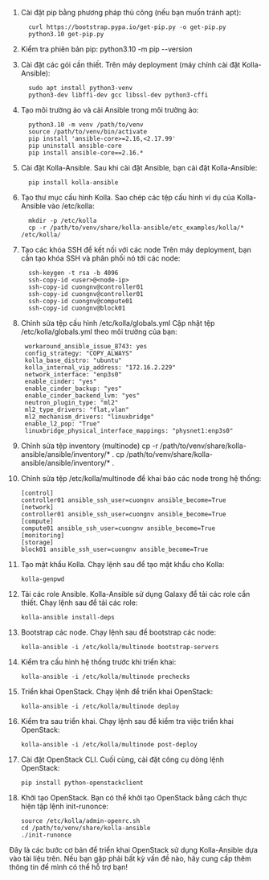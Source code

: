 1. Cài đặt pip bằng phương pháp thủ công (nếu bạn muốn tránh apt):
   
         curl https://bootstrap.pypa.io/get-pip.py -o get-pip.py
         python3.10 get-pip.py

2. Kiểm tra phiên bản pip:
         python3.10 -m pip --version
3. Cài đặt các gói cần thiết. Trên máy deployment (máy chính cài đặt Kolla-Ansible):
   
         sudo apt install python3-venv
         python3-dev libffi-dev gcc libssl-dev python3-cffi
4. Tạo môi trường ảo và cài Ansible trong môi trường ảo:

         python3.10 -m venv /path/to/venv
         source /path/to/venv/bin/activate
         pip install 'ansible-core>=2.16,<2.17.99'
         pip uninstall ansible-core
         pip install ansible-core==2.16.*

5. Cài đặt Kolla-Ansible. Sau khi cài đặt Ansible, bạn cài đặt Kolla-Ansible:

         pip install kolla-ansible
6. Tạo thư mục cấu hình Kolla. Sao chép các tệp cấu hình ví dụ của Kolla-Ansible vào /etc/kolla:

         mkdir -p /etc/kolla
         cp -r /path/to/venv/share/kolla-ansible/etc_examples/kolla/* /etc/kolla/

7. Tạo các khóa SSH để kết nối với các node
Trên máy deployment, bạn cần tạo khóa SSH và phân phối nó tới các node:

         ssh-keygen -t rsa -b 4096
         ssh-copy-id <user>@<node-ip>
         ssh-copy-id cuongnv@controller01
         ssh-copy-id cuongnv@controller01
         ssh-copy-id cuongnv@compute01
         ssh-copy-id cuongnv@block01
   
8. Chỉnh sửa tệp cấu hình /etc/kolla/globals.yml
Cập nhật tệp /etc/kolla/globals.yml theo môi trường của bạn:

        workaround_ansible_issue_8743: yes
        config_strategy: "COPY_ALWAYS"
        kolla_base_distro: "ubuntu"
        kolla_internal_vip_address: "172.16.2.229"
        network_interface: "enp3s0"
        enable_cinder: "yes"
        enable_cinder_backup: "yes"
        enable_cinder_backend_lvm: "yes"
        neutron_plugin_type: "ml2"
        ml2_type_drivers: "flat,vlan"
        ml2_mechanism_drivers: "linuxbridge"
        enable_l2_pop: "True"
        linuxbridge_physical_interface_mappings: "physnet1:enp3s0"

9. Chỉnh sửa tệp inventory (multinode)
   cp -r /path/to/venv/share/kolla-ansible/ansible/inventory/* .
   cp /path/to/venv/share/kolla-ansible/ansible/inventory/* .

10. Chỉnh sửa tệp /etc/kolla/multinode để khai báo các node trong hệ thống:

        [control]
        controller01 ansible_ssh_user=cuongnv ansible_become=True
        [network]
        controller01 ansible_ssh_user=cuongnv ansible_become=True
        [compute]
        compute01 ansible_ssh_user=cuongnv ansible_become=True
        [monitoring]
        [storage]
        block01 ansible_ssh_user=cuongnv ansible_become=True
11. Tạo mật khẩu Kolla. Chạy lệnh sau để tạo mật khẩu cho Kolla:

        kolla-genpwd

12. Tải các role Ansible. Kolla-Ansible sử dụng Galaxy để tải các role cần thiết. Chạy lệnh sau để tải các role:

        kolla-ansible install-deps
13. Bootstrap các node. Chạy lệnh sau để bootstrap các node:

        kolla-ansible -i /etc/kolla/multinode bootstrap-servers
        
14. Kiểm tra cấu hình hệ thống trước khi triển khai:

        kolla-ansible -i /etc/kolla/multinode prechecks
15. Triển khai OpenStack. Chạy lệnh để triển khai OpenStack:

        kolla-ansible -i /etc/kolla/multinode deploy
    
16. Kiểm tra sau triển khai. Chạy lệnh sau để kiểm tra việc triển khai OpenStack:

        kolla-ansible -i /etc/kolla/multinode post-deploy
    
17. Cài đặt OpenStack CLI. Cuối cùng, cài đặt công cụ dòng lệnh OpenStack:

        pip install python-openstackclient
    
18. Khởi tạo OpenStack. Bạn có thể khởi tạo OpenStack bằng cách thực hiện tập lệnh init-runonce:

        source /etc/kolla/admin-openrc.sh
        cd /path/to/venv/share/kolla-ansible
        ./init-runonce
    
Đây là các bước cơ bản để triển khai OpenStack sử dụng Kolla-Ansible dựa vào tài liệu trên. Nếu bạn gặp phải bất kỳ vấn đề nào, hãy cung cấp thêm thông tin để mình có thể hỗ trợ bạn!

